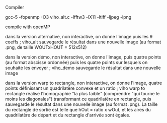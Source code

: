 Compiler

gcc-5 -fopenmp -O3 viho_alt.c -lfftw3 -lX11 -ltiff -ljpeg -lpng

compile with openMP



dans la version alternative, non interactive, on donne l'image puis les 9 coeffs ; viho_alt sauvegarde le résultat dans une nouvelle image (au format .png, de taille WOUTxHOUT = 512x512)

dans la version démo, non interactive, on donne l'image, puis quatre points (au format abscisse ordonnée) puis les quatre points sur lesquels on souhaite les envoyer ; viho_demo sauvegarde le résultat dans une nouvelle image

dans la version warp to rectangle, non interactive, on donne l'image, quatre points définissant un quadrilatère convexe et un ratio ; viho warp to rectangle réalise l'homographie "la plus faible" (comprendre "qui tourne le moins les diagonales") transformant ce quadrilatère en rectangle, puis sauvegarde le résultat dans une nouvelle image (au format .png). La taille du rectangle de sortie est telle que hOut = ratio x wOut, et les aires du quadrilatère de départ et du rectangle d'arrivée sont égales.
